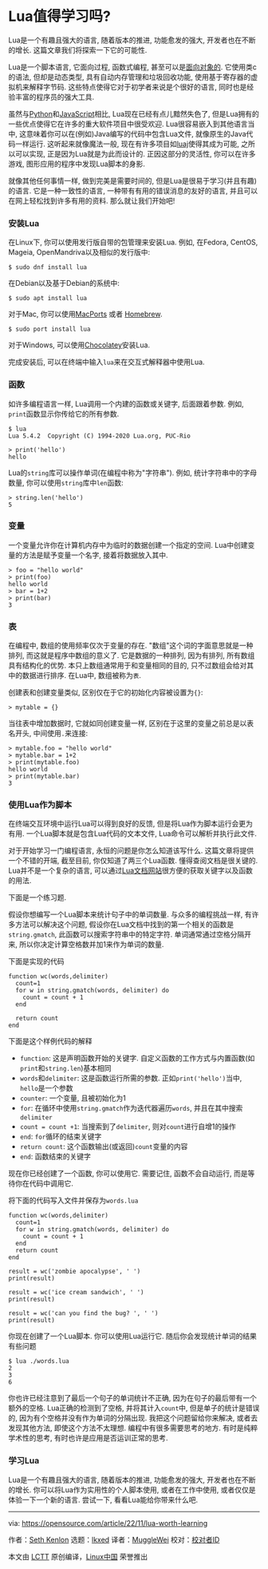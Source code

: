 [#]: subject: "Is Lua worth learning?"
[#]: via: "https://opensource.com/article/22/11/lua-worth-learning"
[#]: author: "Seth Kenlon https://opensource.com/users/seth"
[#]: collector: "lkxed"
[#]: translator: "MuggleWei"
[#]: reviewer: " "
[#]: publisher: " "
[#]: url: " "

Lua值得学习吗?
======

Lua是一个有趣且强大的语言, 随着版本的推进, 功能愈发的强大, 开发者也在不断的增长. 这篇文章我们将探索一下它的可能性.

Lua是一个脚本语言, 它面向过程, 函数式编程, 甚至可以是[面向对象的][1]. 它使用类c的语法, 但却是动态类型, 具有自动内存管理和垃圾回收功能, 使用基于寄存器的虚拟机来解释字节码. 这些特点使得它对于初学者来说是个很好的语言, 同时也是经验丰富的程序员的强大工具.  

虽然与[Python][2]和[JavaScript][3]相比, Lua现在已经有点儿黯然失色了, 但是Lua拥有的一些优点使得它在许多的重大软件项目中很受欢迎. Lua很容易嵌入到其他语言当中, 这意味着你可以在(例如)Java编写的代码中包含Lua文件, 就像原生的Java代码一样运行. 这听起来就像魔法一般, 现在有许多项目如[luaj][4]使得其成为可能, 之所以可以实现, 正是因为Lua就是为此而设计的. 正因这部分的灵活性, 你可以在许多游戏, 图形应用的程序中发现Lua脚本的身影.  

就像其他任何事情一样, 做到完美是需要时间的, 但是Lua是很易于学习(并且有趣)的语言. 它是一种一致性的语言, 一种带有有用的错误消息的友好的语言, 并且可以在网上轻松找到许多有用的资料. 那么就让我们开始吧!

### 安装Lua

在Linux下, 你可以使用发行版自带的包管理来安装Lua. 例如, 在Fedora, CentOS, Mageia, OpenMandriva以及相似的发行版中:  

```
$ sudo dnf install lua
```

在Debian以及基于Debian的系统中:  

```
$ sudo apt install lua
```

对于Mac, 你可以使用[MacPorts][5] 或者 [Homebrew][6].  

```
$ sudo port install lua
```

对于Windows, 可以使用[Chocolatey][7]安装Lua.  

完成安装后, 可以在终端中输入`lua`来在交互式解释器中使用Lua.  

### 函数

如许多编程语言一样, Lua调用一个内建的函数或关键字, 后面跟着参数. 例如, `print`函数显示你传给它的所有参数.  

```
$ lua
Lua 5.4.2  Copyright (C) 1994-2020 Lua.org, PUC-Rio

> print('hello')
hello
```

Lua的`string`库可以操作单词(在编程中称为"字符串"). 例如, 统计字符串中的字母数量, 你可以使用`string`库中`len`函数:  

```
> string.len('hello')
5
```

### 变量

一个变量允许你在计算机内存中为临时的数据创建一个指定的空间. Lua中创建变量的方法是赋予变量一个名字, 接着将数据放入其中.

```
> foo = "hello world"
> print(foo)
hello world
> bar = 1+2
> print(bar)
3
```

### 表

在编程中, 数组的使用频率仅次于变量的存在. "数组"这个词的字面意思就是一种排列, 而这就是程序中数组的意义了. 它是数据的一种排列, 因为有排列, 所有数组具有结构化的优势. 本只上数组通常用于和变量相同的目的, 只不过数组会给对其中的数据进行排序. 在Lua中, 数组被称为`表`.  

创建表和创建变量类似, 区别仅在于它的初始化内容被设置为`{}`:  

```
> mytable = {}
```

当往表中增加数据时, 它就如同创建变量一样, 区别在于这里的变量之前总是以表名开头, 中间使用`.`来连接:  

```
> mytable.foo = "hello world"
> mytable.bar = 1+2
> print(mytable.foo)
hello world
> print(mytable.bar)
3
```

### 使用Lua作为脚本

在终端交互环境中运行Lua可以得到良好的反馈, 但是将Lua作为脚本运行会更为有用. 一个Lua脚本就是包含Lua代码的文本文件, Lua命令可以解析并执行此文件.  

对于开始学习一门编程语言, 永恒的问题是你怎么知道该写什么. 这篇文章将提供一个不错的开端, 截至目前, 你仅知道了两三个Lua函数. 懂得查阅文档是很关键的. Lua并不是一个复杂的语言, 可以通过[Lua文档网站][8]很方便的获取关键字以及函数的用法.  

下面是一个练习题.  

假设你想编写一个Lua脚本来统计句子中的单词数量. 与众多的编程挑战一样, 有许多方法可以解决这个问题, 假设你在Lua文档中找到的第一个相关的函数是`string.gmatch`, 此函数可以搜索字符串中的特定字符. 单词通常通过空格分隔开来, 所以你决定计算空格数并加1来作为单词的数量.  

下面是实现的代码

```
function wc(words,delimiter)
  count=1
  for w in string.gmatch(words, delimiter) do
    count = count + 1
  end

  return count
end
```

下面是这个样例代码的解释

- `function`: 这是声明函数开始的关键字. 自定义函数的工作方式与内置函数(如`print`和`string.len`)基本相同
- `words`和`delimiter`: 这是函数运行所需的参数. 正如`print('hello')`当中, `hello`是一个参数
- `counter`: 一个变量, 且被初始化为1
- `for`: 在循环中使用`string.gmatch`作为迭代器遍历`words`, 并且在其中搜索`delimiter`
- `count = count +1`: 当搜索到了`delimiter`, 则对`count`进行自增1的操作
- `end`: `for`循环的结束关键字
- `return count`: 这个函数输出(或返回)`count`变量的内容
- `end`: 函数结束的关键字

现在你已经创建了一个函数, 你可以使用它. 需要记住, 函数不会自动运行, 而是等待你在代码中调用它.  

将下面的代码写入文件并保存为`words.lua`

```
function wc(words,delimiter)
  count=1
  for w in string.gmatch(words, delimiter) do
    count = count + 1
  end
  return count
end

result = wc('zombie apocalypse', ' ')
print(result)

result = wc('ice cream sandwich', ' ')
print(result)

result = wc('can you find the bug? ', ' ')
print(result)
```

你现在创建了一个Lua脚本. 你可以使用Lua运行它. 随后你会发现统计单词的结果有些问题

```
$ lua ./words.lua
2
3
6
```

你也许已经注意到了最后一个句子的单词统计不正确, 因为在句子的最后带有一个额外的空格. Lua正确的检测到了空格, 并将其计入`count`中, 但是单子的统计是错误的, 因为有个空格并没有作为单词的分隔出现. 我把这个问题留给你来解决, 或者去发现其他方法, 即使这个方法不太理想. 编程中有很多需要思考的地方. 有时是纯粹学术性的思考, 有时也许是应用是否运训正常的思考.  

### 学习Lua

Lua是一个有趣且强大的语言, 随着版本的推进, 功能愈发的强大, 开发者也在不断的增长. 你可以将Lua作为实用性的个人脚本使用, 或者在工作中使用, 或者仅仅是体验一下一个新的语言. 尝试一下, 看看Lua能给你带来什么吧.  

--------------------------------------------------------------------------------

via: https://opensource.com/article/22/11/lua-worth-learning

作者：[Seth Kenlon][a]
选题：[lkxed][b]
译者：[MuggleWei](https://github.com/MuggleWei)
校对：[校对者ID](https://github.com/校对者ID)

本文由 [LCTT](https://github.com/LCTT/TranslateProject) 原创编译，[Linux中国](https://linux.cn/) 荣誉推出

[a]: https://opensource.com/users/seth
[b]: https://github.com/lkxed
[1]: https://opensource.com/article/22/10/object-oriented-lua%20
[2]: https://opensource.com/resources/python
[3]: https://opensource.com/article/22/9/javascript-glossary
[4]: https://github.com/luaj/luaj
[5]: https://opensource.com/article/20/11/macports
[6]: https://opensource.com/article/20/6/homebrew-linux
[7]: https://opensource.com/article/20/3/chocolatey
[8]: http://www.lua.org/docs.html
